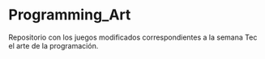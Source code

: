 # Programming_Art
Repositorio con los juegos modificados correspondientes a la semana Tec el arte de la programación.
